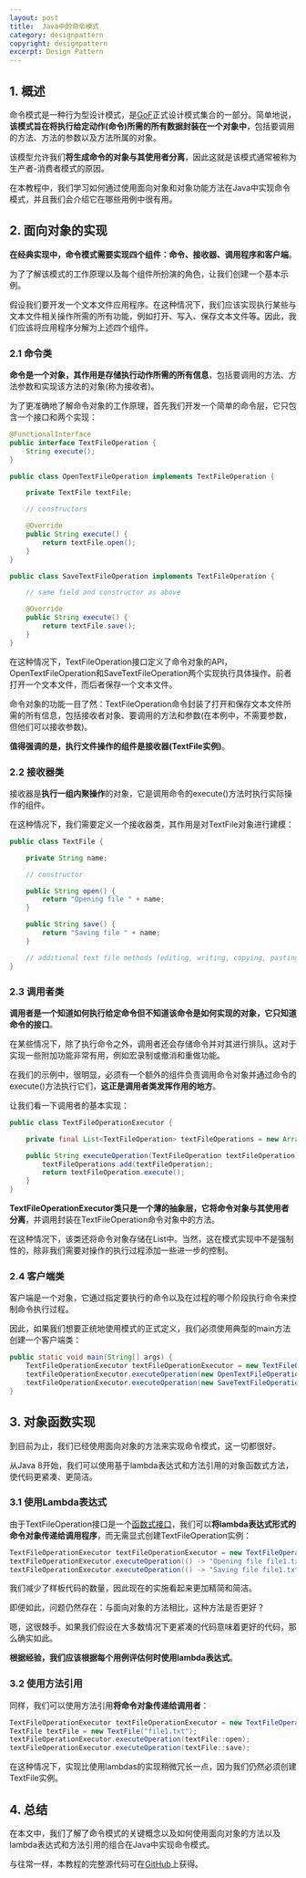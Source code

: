 ```yaml
---
layout: post
title:  Java中的命令模式
category: designpattern
copyright: designpattern
excerpt: Design Pattern
---
```


## 1. 概述

命令模式是一种行为型设计模式，是[GoF](https://en.wikipedia.org/wiki/Design_Patterns)正式设计模式集合的一部分。简单地说，**该模式旨在将执行给定动作(命令)所需的所有数据封装在一个对象中**，包括要调用的方法、方法的参数以及方法所属的对象。

该模型允许我们**将生成命令的对象与其使用者分离**，因此这就是该模式通常被称为生产者-消费者模式的原因。

在本教程中，我们学习如何通过使用面向对象和对象功能方法在Java中实现命令模式，并且我们会介绍它在哪些用例中很有用。

## 2. 面向对象的实现

**在经典实现中，命令模式需要实现四个组件：命令、接收器、调用程序和客户端**。

为了了解该模式的工作原理以及每个组件所扮演的角色，让我们创建一个基本示例。

假设我们要开发一个文本文件应用程序。在这种情况下，我们应该实现执行某些与文本文件相关操作所需的所有功能，例如打开、写入、保存文本文件等。因此，我们应该将应用程序分解为上述四个组件。

### 2.1 命令类

**命令是一个对象，其作用是存储执行动作所需的所有信息**，包括要调用的方法、方法参数和实现该方法的对象(称为接收者)。

为了更准确地了解命令对象的工作原理，首先我们开发一个简单的命令层，它只包含一个接口和两个实现：

```java
@FunctionalInterface
public interface TextFileOperation {
    String execute();
}
```

```java
public class OpenTextFileOperation implements TextFileOperation {

    private TextFile textFile;

    // constructors

    @Override
    public String execute() {
        return textFile.open();
    }
}
```

```java
public class SaveTextFileOperation implements TextFileOperation {

    // same field and constructor as above

    @Override
    public String execute() {
        return textFile.save();
    }
}
```

在这种情况下，TextFileOperation接口定义了命令对象的API，OpenTextFileOperation和SaveTextFileOperation两个实现执行具体操作。前者打开一个文本文件，而后者保存一个文本文件。

命令对象的功能一目了然：TextFileOperation命令封装了打开和保存文本文件所需的所有信息，包括接收者对象、要调用的方法和参数(在本例中，不需要参数，但他们可以接收参数)。

**值得强调的是，执行文件操作的组件是接收器(TextFile实例)**。

### 2.2 接收器类

接收器是**执行一组内聚操作**的对象，它是调用命令的execute()方法时执行实际操作的组件。

在这种情况下，我们需要定义一个接收器类，其作用是对TextFile对象进行建模：

```java
public class TextFile {

    private String name;

    // constructor

    public String open() {
        return "Opening file " + name;
    }

    public String save() {
        return "Saving file " + name;
    }

    // additional text file methods (editing, writing, copying, pasting)
}
```

### 2.3 调用者类

**调用者是一个知道如何执行给定命令但不知道该命令是如何实现的对象，它只知道命令的接口**。

在某些情况下，除了执行命令之外，调用者还会存储命令并对其进行排队。这对于实现一些附加功能非常有用，例如宏录制或撤消和重做功能。

在我们的示例中，很明显，必须有一个额外的组件负责调用命令对象并通过命令的execute()方法执行它们，**这正是调用者类发挥作用的地方**。

让我们看一下调用者的基本实现：

```java
public class TextFileOperationExecutor {

    private final List<TextFileOperation> textFileOperations = new ArrayList<>();

    public String executeOperation(TextFileOperation textFileOperation) {
        textFileOperations.add(textFileOperation);
        return textFileOperation.execute();
    }
}
```

**TextFileOperationExecutor类只是一个薄的抽象层，它将命令对象与其使用者分离**，并调用封装在TextFileOperation命令对象中的方法。

在这种情况下，该类还将命令对象存储在List中。当然，这在模式实现中不是强制性的，除非我们需要对操作的执行过程添加一些进一步的控制。

### 2.4 客户端类

客户端是一个对象，它通过指定要执行的命令以及在过程的哪个阶段执行命令来控制命令执行过程。

因此，如果我们想要正统地使用模式的正式定义，我们必须使用典型的main方法创建一个客户端类：

```java
public static void main(String[] args) {
    TextFileOperationExecutor textFileOperationExecutor = new TextFileOperationExecutor();
    textFileOperationExecutor.executeOperation(new OpenTextFileOperation(new TextFile("file1.txt"))));
    textFileOperationExecutor.executeOperation(new SaveTextFileOperation(new TextFile("file2.txt"))));
}
```

## 3. 对象函数实现

到目前为止，我们已经使用面向对象的方法来实现命令模式，这一切都很好。

从Java 8开始，我们可以使用基于lambda表达式和方法引用的对象函数式方法，使代码更紧凑、更简洁。

### 3.1 使用Lambda表达式

由于TextFileOperation接口是一个[函数式接口](https://docs.oracle.com/en/java/javase/11/docs/api/java.base/java/util/function/package-summary.html)，我们可以**将lambda表达式形式的命令对象传递给调用程序**，而无需显式创建TextFileOperation实例：

```java
TextFileOperationExecutor textFileOperationExecutor = new TextFileOperationExecutor();
textFileOperationExecutor.executeOperation(() -> "Opening file file1.txt");
textFileOperationExecutor.executeOperation(() -> "Saving file file1.txt");
```

我们减少了样板代码的数量，因此现在的实施看起来更加精简和简洁。

即便如此，问题仍然存在：与面向对象的方法相比，这种方法是否更好？

嗯，这很棘手。如果我们假设在大多数情况下更紧凑的代码意味着更好的代码，那么确实如此。

**根据经验，我们应该根据每个用例评估何时使用lambda表达式**。

### 3.2 使用方法引用

同样，我们可以使用方法引用**将命令对象传递给调用者**：

```java
TextFileOperationExecutor textFileOperationExecutor = new TextFileOperationExecutor();
TextFile textFile = new TextFile("file1.txt");
textFileOperationExecutor.executeOperation(textFile::open);
textFileOperationExecutor.executeOperation(textFile::save);
```

在这种情况下，实现比使用lambdas的实现稍微冗长一点，因为我们仍然必须创建TextFile实例。

## 4. 总结

在本文中，我们了解了命令模式的关键概念以及如何使用面向对象的方法以及lambda表达式和方法引用的组合在Java中实现命令模式。

与往常一样，本教程的完整源代码可在[GitHub](https://github.com/tuyucheng7/taketoday-tutorial4j/tree/master/design-patterns-modules)上获得。